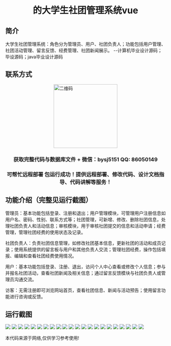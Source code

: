 <p><h1 align="center">的大学生社团管理系统vue</h1></p>

## 简介
大学生社团管理系统：角色分为管理员、用户、社团负责人；功能包括用户管理、社团活动管理、留言反馈、经费管理、社团新闻展示。    --计算机毕业设计源码；毕设源码；java毕业设计源码


## 联系方式
<img src="https://bs-1329754181.cos.ap-shanghai.myqcloud.com/wx.jpg" alt="二维码" style="display: block; margin: 0 auto;" width="200px">
<p><h3 align="center">获取完整代码与数据库文件 + 微信：bysj5151 QQ: 86050149</h3></p>
<p><h3 align="center">可帮忙远程部署 包运行成功！提供远程部署、修改代码、设计文档指导、代码讲解等服务！</h3></p>

## 功能介绍（完整见运行截图）
管理员：基本功能包括登录、注册和退出；用户管理模块，可管理用户注册信息如用户名、密码、性别、联系方式等；社团管理，可新增、修改、删除社团信息，处理社团负责人和活动信息；审核模块，用于审核社团提交的信息和活动申请；经费管理，管理社团经费的使用状态及记录。

社团负责人：负责社团信息管理，如修改社团基本信息，更新社团的活动和成员记录；使用系统提供的留言板与用户和其他负责人交流；管理社团经费，操作包括填报、编辑和查看社团经费使用情况。

用户：基本功能包括登录、注册、退出，访问个人中心查看或修改个人信息；参与并报名社团活动，查看社团新闻及相关信息；通过留言反馈模块与社团负责人或管理员沟通交流。

访客：无需注册即可浏览网站首页，查看社团信息、新闻与活动预告；使用留言功能进行咨询或反馈。


## 运行截图
![](https://bs-1329754181.cos.ap-shanghai.myqcloud.com/ssm/CollegeStudentClubManagementSystem/img/001.jpg)
![](https://bs-1329754181.cos.ap-shanghai.myqcloud.com/ssm/CollegeStudentClubManagementSystem/img/002.jpg)
![](https://bs-1329754181.cos.ap-shanghai.myqcloud.com/ssm/CollegeStudentClubManagementSystem/img/003.jpg)
![](https://bs-1329754181.cos.ap-shanghai.myqcloud.com/ssm/CollegeStudentClubManagementSystem/img/004.jpg)
![](https://bs-1329754181.cos.ap-shanghai.myqcloud.com/ssm/CollegeStudentClubManagementSystem/img/005.jpg)
![](https://bs-1329754181.cos.ap-shanghai.myqcloud.com/ssm/CollegeStudentClubManagementSystem/img/006.jpg)
![](https://bs-1329754181.cos.ap-shanghai.myqcloud.com/ssm/CollegeStudentClubManagementSystem/img/007.jpg)
![](https://bs-1329754181.cos.ap-shanghai.myqcloud.com/ssm/CollegeStudentClubManagementSystem/img/008.jpg)
![](https://bs-1329754181.cos.ap-shanghai.myqcloud.com/ssm/CollegeStudentClubManagementSystem/img/009.jpg)
![](https://bs-1329754181.cos.ap-shanghai.myqcloud.com/ssm/CollegeStudentClubManagementSystem/img/010.jpg)
![](https://bs-1329754181.cos.ap-shanghai.myqcloud.com/ssm/CollegeStudentClubManagementSystem/img/011.jpg)
![](https://bs-1329754181.cos.ap-shanghai.myqcloud.com/ssm/CollegeStudentClubManagementSystem/img/012.jpg)
![](https://bs-1329754181.cos.ap-shanghai.myqcloud.com/ssm/CollegeStudentClubManagementSystem/img/013.jpg)
![](https://bs-1329754181.cos.ap-shanghai.myqcloud.com/ssm/CollegeStudentClubManagementSystem/img/014.jpg)
![](https://bs-1329754181.cos.ap-shanghai.myqcloud.com/ssm/CollegeStudentClubManagementSystem/img/015.jpg)
![](https://bs-1329754181.cos.ap-shanghai.myqcloud.com/ssm/CollegeStudentClubManagementSystem/img/016.jpg)
![](https://bs-1329754181.cos.ap-shanghai.myqcloud.com/ssm/CollegeStudentClubManagementSystem/img/017.jpg)
![](https://bs-1329754181.cos.ap-shanghai.myqcloud.com/ssm/CollegeStudentClubManagementSystem/img/018.jpg)
![](https://bs-1329754181.cos.ap-shanghai.myqcloud.com/ssm/CollegeStudentClubManagementSystem/img/019.jpg)
![](https://bs-1329754181.cos.ap-shanghai.myqcloud.com/ssm/CollegeStudentClubManagementSystem/img/020.jpg)
![](https://bs-1329754181.cos.ap-shanghai.myqcloud.com/ssm/CollegeStudentClubManagementSystem/img/021.jpg)
![](https://bs-1329754181.cos.ap-shanghai.myqcloud.com/ssm/CollegeStudentClubManagementSystem/img/022.jpg)

<p>本代码来源于网络,仅供学习参考使用!</p>

